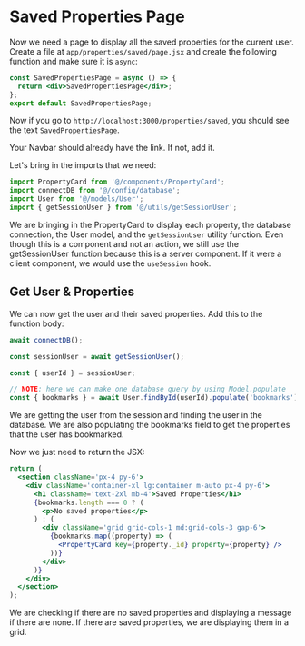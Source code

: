 # Saved Properties Page

Now we need a page to display all the saved properties for the current user. Create a file at `app/properties/saved/page.jsx` and create the following function and make sure it is `async`:

```jsx
const SavedPropertiesPage = async () => {
  return <div>SavedPropertiesPage</div>;
};
export default SavedPropertiesPage;
```

Now if you go to `http://localhost:3000/properties/saved`, you should see the text `SavedPropertiesPage`.

Your Navbar should already have the link. If not, add it.

Let's bring in the imports that we need:

```jsx
import PropertyCard from '@/components/PropertyCard';
import connectDB from '@/config/database';
import User from '@/models/User';
import { getSessionUser } from '@/utils/getSessionUser';
```

We are bringing in the PropertyCard to display each property, the database connection, the User model, and the `getSessionUser` utility function. Even though this is a component and not an action, we still use the getSessionUser function because this is a server component. If it were a client component, we would use the `useSession` hook.

## Get User & Properties

We can now get the user and their saved properties. Add this to the function body:

```jsx
await connectDB();

const sessionUser = await getSessionUser();

const { userId } = sessionUser;

// NOTE: here we can make one database query by using Model.populate
const { bookmarks } = await User.findById(userId).populate('bookmarks').lean();
```

We are getting the user from the session and finding the user in the database. We are also populating the bookmarks field to get the properties that the user has bookmarked.

Now we just need to return the JSX:

```jsx
return (
  <section className='px-4 py-6'>
    <div className='container-xl lg:container m-auto px-4 py-6'>
      <h1 className='text-2xl mb-4'>Saved Properties</h1>
      {bookmarks.length === 0 ? (
        <p>No saved properties</p>
      ) : (
        <div className='grid grid-cols-1 md:grid-cols-3 gap-6'>
          {bookmarks.map((property) => (
            <PropertyCard key={property._id} property={property} />
          ))}
        </div>
      )}
    </div>
  </section>
);
```

We are checking if there are no saved properties and displaying a message if there are none. If there are saved properties, we are displaying them in a grid.
